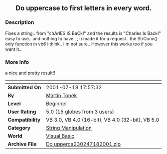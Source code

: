 ﻿<div align="center">

## Do uppercase to first letters in every word\.


</div>

### Description

Fixes a string.. from "chArlES IS BaCk!" and the results is "Charles Is Back!" easy to use.. and nothing to have.. ;-) made it for a request.. the StrConv() only function in vb6 i think.. i'm not sure.. However this works too if you want it..
 
### More Info
 
a nice and pretty result!!


<span>             |<span>
---                |---
**Submitted On**   |2001-07-18 17:57:32
**By**             |[Martin Tonek](https://github.com/Planet-Source-Code/PSCIndex/blob/master/ByAuthor/martin-tonek.md)
**Level**          |Beginner
**User Rating**    |5.0 (15 globes from 3 users)
**Compatibility**  |VB 3\.0, VB 4\.0 \(16\-bit\), VB 4\.0 \(32\-bit\), VB 5\.0
**Category**       |[String Manipulation](https://github.com/Planet-Source-Code/PSCIndex/blob/master/ByCategory/string-manipulation__1-5.md)
**World**          |[Visual Basic](https://github.com/Planet-Source-Code/PSCIndex/blob/master/ByWorld/visual-basic.md)
**Archive File**   |[Do upperca230247182001\.zip](https://github.com/Planet-Source-Code/martin-tonek-do-uppercase-to-first-letters-in-every-word__1-25166/archive/master.zip)








